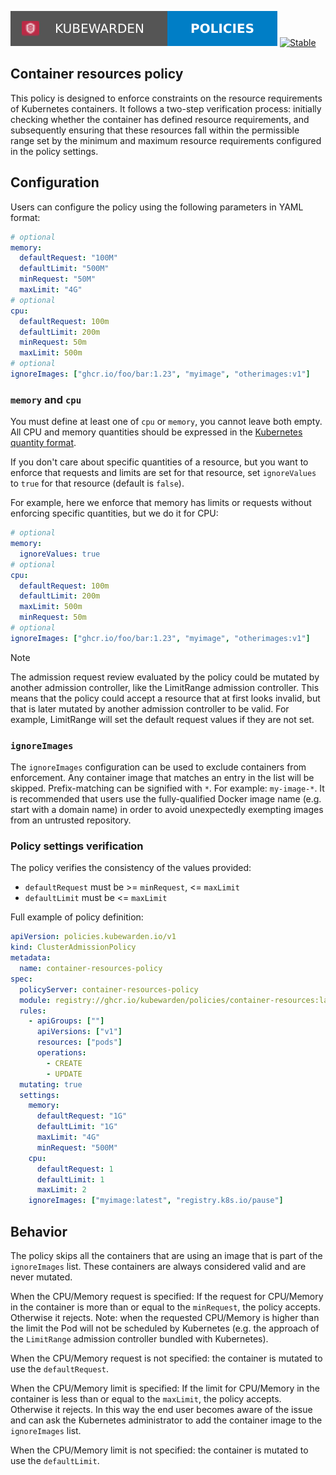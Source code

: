 [![Kubewarden Policy Repository](https://github.com/kubewarden/community/blob/main/badges/kubewarden-policies.svg)](https://github.com/kubewarden/community/blob/main/REPOSITORIES.md#policy-scope)
[![Stable](https://img.shields.io/badge/status-stable-brightgreen?style=for-the-badge)](https://github.com/kubewarden/community/blob/main/REPOSITORIES.md#stable)

## Container resources policy

This policy is designed to enforce constraints on the resource requirements of
Kubernetes containers. It follows a two-step verification process: initially
checking whether the container has defined resource requirements, and
subsequently ensuring that these resources fall within the permissible range
set by the minimum and maximum resource requirements configured in the policy
settings.

## Configuration

Users can configure the policy using the following parameters in YAML format:

```yaml
# optional
memory:
  defaultRequest: "100M"
  defaultLimit: "500M"
  minRequest: "50M"
  maxLimit: "4G"
# optional
cpu:
  defaultRequest: 100m
  defaultLimit: 200m
  minRequest: 50m
  maxLimit: 500m
# optional
ignoreImages: ["ghcr.io/foo/bar:1.23", "myimage", "otherimages:v1"]
```

### `memory` and `cpu`

You must define at least one of `cpu` or `memory`, you cannot leave both empty.
All CPU and memory quantities should be expressed in the [Kubernetes quantity
format](https://kubernetes.io/docs/reference/kubernetes-api/common-definitions/quantity/).

If you don't care about specific quantities of a resource, but you want to enforce
that requests and limits are set for that resource, set `ignoreValues` to `true` for that
resource (default is `false`).

For example, here we enforce that memory has limits or requests without
enforcing specific quantities, but we do it for CPU:

```yaml
# optional
memory:
  ignoreValues: true
# optional
cpu:
  defaultRequest: 100m
  defaultLimit: 200m
  maxLimit: 500m
  minRequest: 50m
# optional
ignoreImages: ["ghcr.io/foo/bar:1.23", "myimage", "otherimages:v1"]
```

> [!NOTE]
> The admission request review evaluated by the policy could be mutated by
> another admission controller, like the LimitRange admission controller. This
> means that the policy could accept a resource that at first looks invalid, but
> that is later mutated by another admission controller to be valid. For example,
> LimitRange will set the default request values if they are not set.

### `ignoreImages`

The `ignoreImages` configuration can be used to exclude containers from
enforcement. Any container image that matches an entry in the list will be
skipped. Prefix-matching can be signified with `*`. For example: `my-image-*`.
It is recommended that users use the fully-qualified Docker image name (e.g. start with a domain name)
in order to avoid unexpectedly exempting images from an untrusted repository.

### Policy settings verification

The policy verifies the consistency of the values provided:

- `defaultRequest` must be >= `minRequest`, <= `maxLimit`
- `defaultLimit` must be <= `maxLimit`

Full example of policy definition:

```yaml
apiVersion: policies.kubewarden.io/v1
kind: ClusterAdmissionPolicy
metadata:
  name: container-resources-policy
spec:
  policyServer: container-resources-policy
  module: registry://ghcr.io/kubewarden/policies/container-resources:latest
  rules:
    - apiGroups: [""]
      apiVersions: ["v1"]
      resources: ["pods"]
      operations:
        - CREATE
        - UPDATE
  mutating: true
  settings:
    memory:
      defaultRequest: "1G"
      defaultLimit: "1G"
      maxLimit: "4G"
      minRequest: "500M"
    cpu:
      defaultRequest: 1
      defaultLimit: 1
      maxLimit: 2
    ignoreImages: ["myimage:latest", "registry.k8s.io/pause"]
```

## Behavior

The policy skips all the containers that are using an image that is part of the
`ignoreImages` list. These containers are always considered valid and are never
mutated.

When the CPU/Memory request is specified:
If the request for CPU/Memory in the container is more than or equal to the
`minRequest`, the policy accepts. Otherwise it rejects.
Note: when the requested CPU/Memory is higher than the limit the Pod will not be
scheduled by Kubernetes (e.g. the approach of the `LimitRange` admission
controller bundled with Kubernetes).

When the CPU/Memory request is not specified: the container is mutated to use the
`defaultRequest`.

When the CPU/Memory limit is specified:
If the limit for CPU/Memory in the container is less than or equal to the
`maxLimit`, the policy accepts. Otherwise it rejects.
In this way the end user becomes aware of the issue and can ask the Kubernetes
administrator to add the container image to the `ignoreImages` list.

When the CPU/Memory limit is not specified: the container is mutated to use the
`defaultLimit`.
